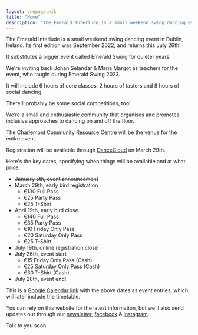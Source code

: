 ```yaml
---
layout: onepage.njk
title: "Home"
description: "The Emerald Interlude is a small weekend swing dancing event that will run from July 26-28th in Dublin, Ireland!"
---
```


The Emerald Interlude is a small weekend swing dancing event in Dublin, Ireland. Its first edition was September 2022, and returns this July 26th!

It substitutes a bigger event called Emerald Swing for quieter years.

We're inviting back Johan Selandar & Maria Margot as teachers for the event, who taught during Emerald Swing 2023.

It will include 6 hours of core classes, 2 hours of tasters and 8 hours of social dancing.

There'll probably be some social competitions, too!

We’re a small and enthusiastic community that organises and promotes inclusive approaches to dancing on and off the floor.

The [Charlemont Community Resource Centre](https://maps.app.goo.gl/gtBNtufm5ExnZkx97) will be the venue for the entire event.

Registration will be available through [DanceCloud](https://pobailstomp.dancecloud.com/) on March 29th.

Here's the key dates, specifying when things will be available and at what price. 

* ~~January 5th, event announcement~~
* March 29th, early bird registration
	* €130 Full Pass
	* €25 Party Pass
	* €25 T-Shirt
* April 19th, early bird close
	* €140 Full Pass
	* €35 Party Pass
	* €10 Friday Only Pass
	* €20 Saturday Only Pass
	* €25 T-Shirt
* July 19th, online registration close
* July 26th, event start
	* €15 Friday Only Pass (Cash)
	* €25 Saturday Only Pass (Cash)
	* €30 T-Shirt (Cash)
* July 28th, event end!

This is a [Google Calendar link](https://calendar.google.com/calendar/u/3?cid=YzQyMDcxNWFjODQ5YzU4ZmUyNjEzMDQyODNkOTg0MDU1MmQ4MzJlMjExNDg1MjdlOGViYzExOGQ4NDRlMzI4MUBncm91cC5jYWxlbmRhci5nb29nbGUuY29t) with the above dates as event entries, which will later include the timetable.

You can rely on this website for the latest information, but we'll also send updates out through our [newsletter](https://buttondown.email/emeraldswing), [facebook](https://www.facebook.com/EmeraldSwing) & [instagram](https://www.instagram.com/EmeraldSwing).

Talk to you soon.